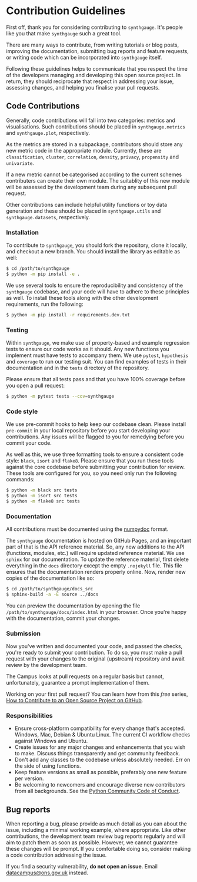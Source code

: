 # Contribution Guidelines

First off, thank you for considering contributing to `synthgauge`. It's people
like you that make `synthgauge` such a great tool.

There are many ways to contribute, from writing tutorials or blog posts,
improving the documentation, submitting bug reports and feature requests, or
writing code which can be incorporated into `synthgauge` itself.

Following these guidelines helps to communicate that you respect the time of
the developers managing and developing this open source project. In return,
they should reciprocate that respect in addressing your issue, assessing
changes, and helping you finalise your pull requests.

## Code Contributions

Generally, code contributions will fall into two categories: metrics and
visualisations. Such contributions should be placed in `synthgauge.metrics` and
`synthgauge.plot`, respectively.

As the metrics are stored in a subpackage, contributors should store any new
metric code in the appropriate module. Currently, these are `classification`,
`cluster`, `correlation`, `density`, `privacy`, `propensity` and `univariate`.

If a new metric cannot be categorised according to the current schemes
contributers can create their own module. The suitablity of this new module
will be assessed by the development team during any subsequent pull request.

Other contributions can include helpful utility functions or toy data
generation and these should be placed in `synthgauge.utils` and
`synthgauge.datasets`, respectively.

### Installation

To contribute to `synthgauge`, you should fork the repository, clone it
locally, and checkout a new branch. You should install the library as editable
as well:

```bash
$ cd /path/to/synthgauge
$ python -m pip install -e .
```

We use several tools to ensure the reproducibility and consistency of the
`synthgauge` codebase, and your code will have to adhere to these principles as
well. To install these tools along with the other development requirements, run
the following:

```bash
$ python -m pip install -r requirements.dev.txt
```

### Testing

Within `synthgauge`, we make use of property-based and example regression tests
to ensure our code works as it should. Any new functions you implement must
have tests to accompany them. We use `pytest`, `hypothesis` and `coverage` to
run our testing suit. You can find examples of tests in their documentation and
in the `tests` directory of the repository.

Please ensure that all tests pass and that you have 100% coverage before you
open a pull request:

```bash
$ python -m pytest tests --cov=synthgauge
```

### Code style

We use pre-commit hooks to help keep our codebase clean. Please install
`pre-commit` in your local repository before you start developing your
contributions. Any issues will be flagged to you for remedying before you
commit your code.

As well as this, we use three formatting tools to ensure a consistent code
style: `black`, `isort` and `flake8`. Please ensure that you run these tools
against the core codebase before submitting your contribution for review. These
tools are configured for you, so you need only run the following commands:

```bash
$ python -m black src tests
$ python -m isort src tests
$ python -m flake8 src tests
```

### Documentation

All contributions must be documented using the
[numpydoc](https://numpydoc.readthedocs.io/en/latest/format.html) format.

The `synthgauge` documentation is hosted on GitHub Pages, and an important part
of that is the API reference material. So, any new additions to the API
(functions, modules, etc.) will require updated reference material. We use
`sphinx` for our documentation. To update the reference material, first delete
everything in the `docs` directory except the empty `.nojekyll` file. This file
ensures that the documentation renders properly online. Now, render new copies
of the documentation like so:

```bash
$ cd /path/to/synthgauge/docs_src
$ sphinx-build -a -E source ../docs
```

You can preview the documentation by opening the file
`/path/to/synthgauge/docs/index.html` in your browser. Once you're happy with
the documentation, commit your changes.

### Submission

Now you've written and documented your code, and passed the checks, you're
ready to submit your contribution. To do so, you must make a pull request with
your changes to the original (upstream) repository and await review by the
development team.

The Campus looks at pull requests on a regular basis but cannot, unfortunately,
guarantee a prompt implementation of them.

Working on your first pull request? You can learn how from this *free* series,
[How to Contribute to an Open Source Project on
GitHub](https://egghead.io/courses/how-to-contribute-to-an-open-source-project-on-github).

### Responsibilities

* Ensure cross-platform compatibility for every change that's accepted.
  Windows, Mac, Debian & Ubuntu Linux. The current CI workflow checks against
  Windows and Ubuntu.
* Create issues for any major changes and enhancements that you wish to make.
  Discuss things transparently and get community feedback.
* Don't add any classes to the codebase unless absolutely needed. Err on the
  side of using functions.
* Keep feature versions as small as possible, preferably one new feature per
  version.
* Be welcoming to newcomers and encourage diverse new contributors from all
  backgrounds. See the [Python Community Code of
  Conduct](https://www.python.org/psf/codeofconduct/).

## Bug reports

When reporting a bug, please provide as much detail as you can about the issue,
including a minimal working example, where appropriate. Like other
contributions, the development team review bug reports regularly and will aim
to patch them as soon as possible. However, we cannot guarantee these changes
will be prompt. If you comfortable doing so, consider making a code
contribution addressing the issue.

If you find a security vulnerability, **do not open an issue**. Email
[datacampus@ons.gov.uk](mailto:datacampus@ons.gov.uk) instead.
